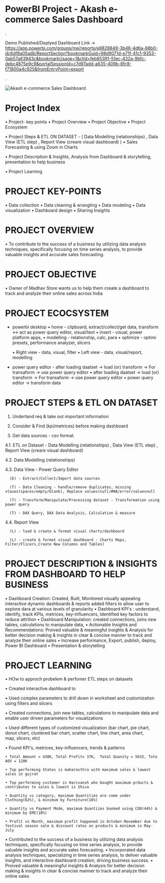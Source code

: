 # PowerBI Project - Akash e-commerce Sales Dashboard

.

Demo Published/Deplyed Dashboard Link -> https://app.powerbi.com/groups/me/reports/e8828849-3b46-4d6a-88b0-dc6df8a05adb/ReportSection?bookmarkGuid=98d9071d-e71f-41c1-9353-0ab57a63943c&bookmarkUsage=1&ctid=feb85391-51ec-432a-9bfc-debc4875e9c9&portalSessionId=c7d97add-a635-409b-8fc8-f71800a4c925&fromEntryPoint=export

.

![Akash e-commerce Sales Dashboard](https://github.com/akashkam559/PowerBI-Project---Akash-e-commerce-Sales-Dashboard/assets/41515202/c128338a-4e35-41fd-828a-7ffe36d77862)


# Project Index
• Project- key points
• Project Overview
• Project Objective
• Project Ecosystem

• Project Steps & ETL ON DATASET - ( Data Modelling (relationships) , Data View (ETL step) , Report View (creare visual dashboard) )
• Sales Forecasting & using Zoom in Charts

• Project Description & Insights, Analysis from Dashboard & storytelling, presentation to help business 

• Project Learning 


# PROJECT KEY-POINTS
• Data collection
• Data cleaning & wrangling
• Data modeling
• Data visualization
• Dashboard design
• Sharing Insights


# PROJECT OVERVIEW
• To contribute to the success of a business by utilizing data analysis techniques, specifically focusing on time series analysis, to provide valuable insights and accurate sales forecasting.


# PROJECT OBJECTIVE
• Owner of Madhav Store wants us to help them create a dashboard to track and analyze their online sales across India


# PROJECT ECOCSYSTEM
- powerbi desktop
  • home - clipboard, extract/collect/get data,   transform <-> act as power query editor,   visual/text
  • insert - visual, power platform apps, 
  • modelling - relationship, calc, para
  • optimize - optimi presets, performance analyzer, slicers

  • Right view - data, visual, filter
  • Left view - data, visual/report, modelling

- power query editor - after loading daatset -> load (or) transform -> For transaform -> use power query editor 
  • after loading daatset -> load (or) transform -> For transaform -> use power query editor 
  • power query editor -> transform data


# PROJECT STEPS & ETL ON DATASET
1. Undertand req & take out important information

2. Consider & Find (kpi/metrices) before making dashboard 

3. Get data sources - csv format.

4.1. ETL on Dataset - Data Modelling (relationships) , Data View (ETL step) , Report View (creare visual dashboard)

4.2. Data Modelling (relationships)

4.3. Data View - Power Query Editor 

      (E) - Extract/Collect/Import data sources
  
      (T) - Data Cleaning - handle/remove duplicates, missing vlaues(spaces/empty/blank), Replace values(null/#NA/error/valuesnull
  
      (T) - Transform/Manipulate/Processing dataset - Transformation using power query 
  
      (T) - DAX Query, DAX Data Analysis, Calculation & measure
  
4.4. Report View 

      (L) - load & create & format visual charts/dashboard 
  
      (L) - create & format visual dashboard - Charts Maps, Filter/Flicers,Create New Columns and Tables)


# PROJECT DESCRIPTION & INSIGHTS FROM DASHBOARD TO HELP BUSINESS

• Dashboard Creation: Created, Built, Monitored visually appealing interactive dynamic dashboards & reports added filters to allow user to explore dara at various levels of granularity
• Dashboard KPI's : understand, identify, track KPIs, metrices, key-influencers, Identified key factors to reduce attrition
• Dashboard Manipulation: created connections, joins new tables, calculations to manipulate data, 
• Actionable Insights and Recommendations: Proived valuable & meaningful insights & Analysis for better decision making & insights in clear & concise manner to track and analyze their online sales 
• Increase performance, Export, publish, deploy, Power BI Dashboard
• Presentation & storytelling 


# PROJECT LEARNING

• HOw to approch probelem & perfomer ETL steps on datasets 

• Created interactive dashboard to 

• Used complex parameters to drill down in worksheet and customization using filters and slicers 

• Created connections, join new tables, calculations to manipulate data and enable user driven parameters for visualizations

• Used different types of customized visualization (bar chart, pie chart, donut chart, clustered bar chart, scatter chart, line chart, area chart, map, slicers, etc)



• Found KPI's, metrices, key-influencers, trends & patterns

	• Total Amount = 438K, Total Profit= 37K,  Total Quanity = 5615, Tota AOV = 120K
 
	• Top performing States is maharasthra with maximum sales & lowest sales in gujrat
 
	• Top performing customer is Harivansh who bought maximum prducts & contributes to sales & lowest is Shiva
 
	• Quantity vs category, maximum Quantities are come under Clothing(62%), & minimum by Furniture(16%)
 
	• Quantity vs Payment Mode, maximum Quantiies booked using COD(44%) & minimum by EMI(10%)
 
	• Profit vs Month, maximum profit happened in October-November due to festival season sale & discount rates on products & minimum in May-July
 
 

• Contributed to the success of a business by utilizing data analysis techniques, specifically focusing on time series analysis, to provide valuable insights and accurate sales forecasting.
• Incorporated data analysis techniques, specializing in time series analysis, to deliver valuable insights, and interactive dashboard creation, driving business success.
• Proived valuable & meaningful insights & Analysis for better decision making & insights in clear & concise manner to track and analyze their online sales 





























